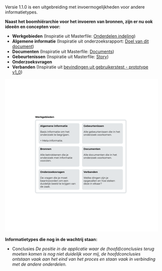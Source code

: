 
Versie 1.1.0 is een uitgebreiding met invoermogelijkheden voor andere informatietypes.

__Naast het boomhiërarchie voor het invoeren van bronnen, zijn er nu ook ideeën en concepten voor:__
* __Werkgebieden__  (Inspiratie uit Masterfile: [Onderdelen indeling](https://jorik.gitbook.io/project-blauwdruk/research_methods/masterfile#onderdelen-indeling))
* __Algemene informatie__ (Inspiratie uit onderzoeksrapport: [Doel van dit document](https://jorik.gitbook.io/project-blauwdruk/research_methods/onderzoeksrapport#indeling-onderzoeksvoorstel))
* __Documenten__  (Inspiratie uit Masterfile: [Documents](https://jorik.gitbook.io/project-blauwdruk/research_methods/masterfile#documents))
* __Gebeurtenissen__  (Inspiratie uit Masterfile: [Story](https://jorik.gitbook.io/project-blauwdruk/research_methods/masterfile#story))
* __Onderzoeksvragen__
* __Verbanden__ (Inspiratie uit [bevindingen uit gebruikerstest - prototype v1_0](https://jorik.gitbook.io/project-blauwdruk/ontwerpproces/input/prototype/resultaten#bevindingen))


![Onderdelen](content/onderdelen-uitleg.png)

__Informatietypes die nog in de wachtrij staan:__
* Conclusies *De positie in de applicatie waar de (hoofd)conclusies terug moeten komen is nog niet duidelijk voor mij, de hoofdconclusies ontstaan vaak aan het eind van het proces en staan vaak in verbinding met de andere onderdelen.*